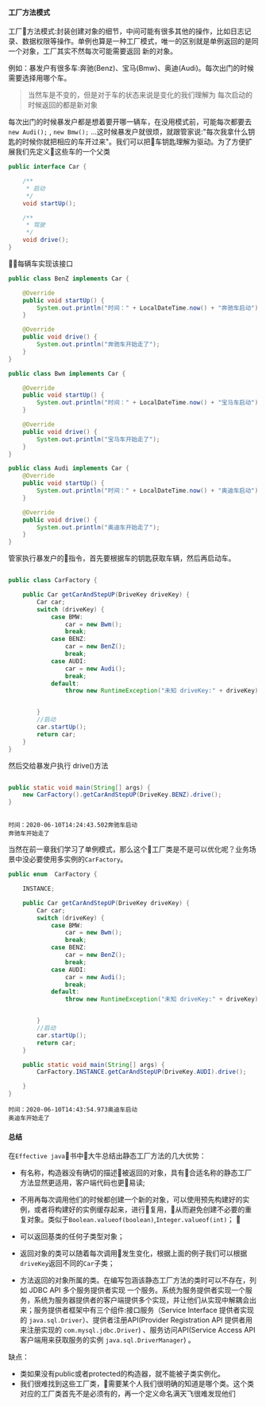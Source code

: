 #### 工厂方法模式

工厂方法模式:封装创建对象的细节，中间可能有很多其他的操作，比如日志记录、数据权限等操作。单例也算是一种工厂模式，唯一的区别就是单例返回的是同一个对象，工厂其实不然每次可能需要返回
新的对象。

例如：暴发户有很多车:奔驰(Benz)、宝马(Bmw)、奥迪(Audi)。每次出门的时候需要选择用哪个车。
>当然车是不变的，但是对于车的状态来说是变化的我们理解为
每次启动的时候返回的都是新对象

每次出门的时候暴发户都是想着要开哪一辆车，在没用模式前，可能每次都要去`new Audi();` , `new Bmw();` ...这时候暴发户就很烦，就跟管家说:"每次我拿什么钥匙的时候你就把相应的车开过来"。我们可以把车钥匙理解为驱动。为了方便扩展我们先定义这些车的一个父类
```java
public interface Car {

    /**
     * 启动
     */
    void startUp();

    /**
     * 驾驶
     */
    void drive();
}
```
每辆车实现该接口
```java
public class BenZ implements Car {

    @Override
    public void startUp() {
        System.out.println("时间：" + LocalDateTime.now() + "奔驰车启动");
    }

    @Override
    public void drive() {
        System.out.println("奔驰车开始走了");
    }
}

public class Bwm implements Car {

    @Override
    public void startUp() {
        System.out.println("时间：" + LocalDateTime.now() + "宝马车启动");
    }

    @Override
    public void drive() {
        System.out.println("宝马车开始走了");
    }
}

public class Audi implements Car {
    @Override
    public void startUp() {
        System.out.println("时间：" + LocalDateTime.now() + "奥迪车启动");
    }

    @Override
    public void drive() {
        System.out.println("奥迪车开始走了");
    }
}

```
管家执行暴发户的指令，首先要根据车的钥匙获取车辆，然后再启动车。


```java

public class CarFactory {

    public Car getCarAndStepUP(DriveKey driveKey) {
        Car car;
        switch (driveKey) {
            case BMW:
                car = new Bwm();
                break;
            case BENZ:
                car = new BenZ();
                break;
            case AUDI:
                car = new Audi();
                break;
            default:
                throw new RuntimeException("未知 driveKey:" + driveKey);


        }
        //启动
        car.startUp();
        return car;
    }
}

```
然后交给暴发户执行 drive()方法
```java

public static void main(String[] args) {
    new CarFactory().getCarAndStepUP(DriveKey.BENZ).drive();
}

```
```log

时间：2020-06-10T14:24:43.502奔驰车启动
奔驰车开始走了
```
当然在前一章我们学习了单例模式，那么这个工厂类是不是可以优化呢？业务场景中没必要使用多实例的`CarFactory`。
```java
public enum  CarFactory {

    INSTANCE;

    public Car getCarAndStepUP(DriveKey driveKey) {
        Car car;
        switch (driveKey) {
            case BMW:
                car = new Bwm();
                break;
            case BENZ:
                car = new BenZ();
                break;
            case AUDI:
                car = new Audi();
                break;
            default:
                throw new RuntimeException("未知 driveKey:" + driveKey);


        }
        //启动
        car.startUp();
        return car;
    }

    public static void main(String[] args) {
        CarFactory.INSTANCE.getCarAndStepUP(DriveKey.AUDI).drive();

    }
}
```
```log
时间：2020-06-10T14:43:54.973奥迪车启动
奥迪车开始走了
```
#### 总结
在`Effective java`书中大牛总结出静态工厂方法的几大优势：
- 有名称，构造器没有确切的描述被返回的对象，具有合适名称的静态工厂方法显然更适用，客户端代码也更易读;

- 不用再每次调用他们的时候都创建一个新的对象，可以使用预先构建好的实例，或者将构建好的实例缓存起来，进行复用，从而避免创建不必要的重复对象。类似于`Boolean.valueof(boolean)`,`Integer.valueof(int)`；

- 可以返回基类的任何子类型对象；
- 返回对象的类可以随着每次调用发生变化，根据上面的例子我们可以根据`driveKey`返回不同的`Car`子类；
- 方法返回的对象所属的类。在编写包涵该静态工厂方法的类时可以不存在，列如 JDBC API 多个服务提供者实现
一个服务。系统为服务提供者实现一个服务，系统为服务器提供者的客户端提供多个实现，并让他们从实现中解耦会出来；服务提供者框架中有三个组件:接口服务（Service Interface 提供者实现的 `java.sql.Driver`）、提供者注册API(Provider Registration API 提供者用来注册实现的 `com.mysql.jdbc.Driver`) 、服务访问API(Service Access API 客户端用来获取服务的实例 `java.sql.DriverManager`) 。

缺点：
  - 类如果没有public或者protected的构造器，就不能被子类实例化。
  - 我们很难找到这些工厂类，需要某个人我们很明确的知道是哪个类。这个类对应的工厂类首先不是必须有的，再一个定义命名满天飞很难发现他们
